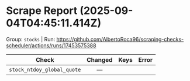 # Scrape Report (2025-09-04T04:45:11.414Z)

Group: `stocks`  |  Run: https://github.com/AlbertoRoca96/scraping-checks-scheduler/actions/runs/17453575388

| Check | Changed | Keys | Error |
|---|:---:|:--|:--|
| `stock_ntdoy_global_quote` | — |  |  |
